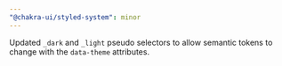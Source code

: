 ```yaml
---
"@chakra-ui/styled-system": minor
---
```


Updated `_dark` and `_light` pseudo selectors to allow semantic tokens to change
with the `data-theme` attributes.

